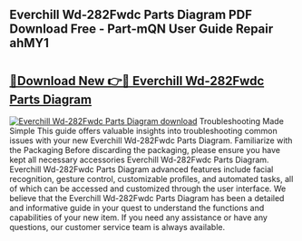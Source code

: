 ## Everchill Wd-282Fwdc Parts Diagram PDF Download Free - Part-mQN User Guide Repair ahMY1

# <h2><a href="http://dfovdq.blite.top/?on=Everchill+Wd-282Fwdc+Parts+Diagram">🔗Download New 👉🔴 Everchill Wd-282Fwdc Parts Diagram</a></h2>

[![Everchill Wd-282Fwdc Parts Diagram download](https://i.imgur.com/lujVjoI.png)](http://dfovdq.blite.top/?on=Everchill+Wd-282Fwdc+Parts+Diagram)
Troubleshooting Made Simple This guide offers valuable insights into troubleshooting common issues with your new Everchill Wd-282Fwdc Parts Diagram. Familiarize with the Packaging Before discarding the packaging, please ensure you have kept all necessary accessories Everchill Wd-282Fwdc Parts Diagram. Everchill Wd-282Fwdc Parts Diagram advanced features include facial recognition, gesture control, customizable profiles, and automated tasks, all of which can be accessed and customized through the user interface. We believe that the Everchill Wd-282Fwdc Parts Diagram has been a detailed and informative guide in your quest to understand the functions and capabilities of your new item. If you need any assistance or have any questions, our customer service team is always available.
